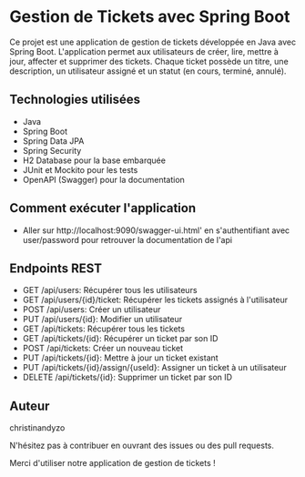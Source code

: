 # Gestion de Tickets avec Spring Boot

Ce projet est une application de gestion de tickets développée en Java avec Spring Boot. L'application permet aux utilisateurs de créer, lire, mettre à jour, affecter et supprimer des tickets. Chaque ticket possède un titre, une description, un utilisateur assigné et un statut (en cours, terminé, annulé).

## Technologies utilisées
- Java
- Spring Boot
- Spring Data JPA
- Spring Security
- H2 Database pour la base embarquée
- JUnit et Mockito pour les tests
- OpenAPI (Swagger) pour la documentation

## Comment exécuter l'application
- Aller sur http://localhost:9090/swagger-ui.html' en s'authentifiant avec user/password pour retrouver la documentation de l'api

## Endpoints REST
- GET /api/users: Récupérer tous les utilisateurs
- GET /api/users/{id}/ticket: Récupérer les tickets assignés à l'utilisateur
- POST /api/users: Créer un utilisateur
- PUT /api/users/{id}: Modifier un utilisateur
- GET /api/tickets: Récupérer tous les tickets
- GET /api/tickets/{id}: Récupérer un ticket par son ID
- POST /api/tickets: Créer un nouveau ticket
- PUT /api/tickets/{id}: Mettre à jour un ticket existant
- PUT /api/tickets/{id}/assign/{useId}: Assigner un ticket à un utilisateur
- DELETE /api/tickets/{id}: Supprimer un ticket par son ID

## Auteur
christinandyzo

N'hésitez pas à contribuer en ouvrant des issues ou des pull requests.

Merci d'utiliser notre application de gestion de tickets !
